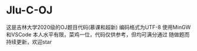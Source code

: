 # Jlu-C-OJ
这是吉林大学2020级的OJ题目代码(慕课和超新)
编码格式为UTF-8
使用MinGW和VSCode
本人水平有限，菜鸡一位，代码仅供参考，但均可满分通过
随做题而持续更新，欢迎star